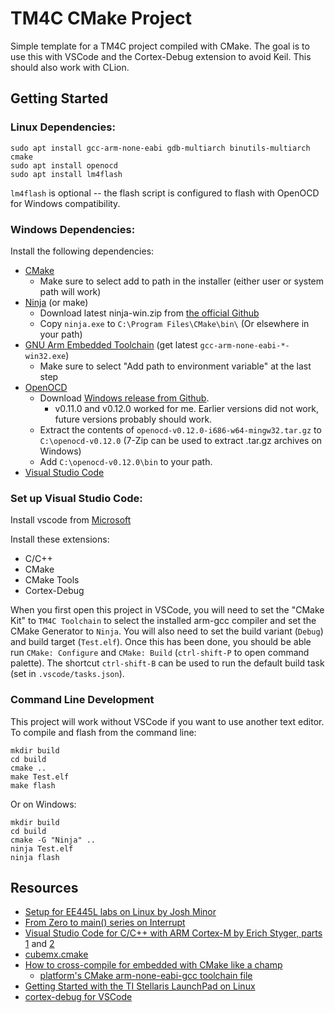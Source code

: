 # TM4C CMake Project
Simple template for a TM4C project compiled with CMake. The goal is to use this with VSCode and
the Cortex-Debug extension to avoid Keil. This should also work with CLion.

## Getting Started
### Linux Dependencies:
```
sudo apt install gcc-arm-none-eabi gdb-multiarch binutils-multiarch cmake
sudo apt install openocd
sudo apt install lm4flash
```
`lm4flash` is optional -- the flash script is configured to flash with OpenOCD for Windows compatibility.


### Windows Dependencies:
Install the following dependencies:

- [CMake](https://cmake.org/download/)
  - Make sure to select add to path in the installer (either user or system path will work)
- [Ninja](https://ninja-build.org/) (or make)
  - Download latest ninja-win.zip from [the official Github](https://github.com/ninja-build/ninja/releases)
  - Copy `ninja.exe` to `C:\Program Files\CMake\bin\` (Or elsewhere in your path)
- [GNU Arm Embedded Toolchain](https://developer.arm.com/downloads/-/gnu-rm) (get latest `gcc-arm-none-eabi-*-win32.exe`)
  - Make sure to select "Add path to environment variable" at the last step
- [OpenOCD](https://openocd.org/)
  - Download [Windows release from Github](https://github.com/openocd-org/openocd/releases/tag/v0.12.0).
    - v0.11.0 and v0.12.0 worked for me. Earlier versions did not work, future versions probably should work.
  - Extract the contents of `openocd-v0.12.0-i686-w64-mingw32.tar.gz` to `C:\openocd-v0.12.0` (7-Zip can be used to extract .tar.gz archives on Windows)
  - Add `C:\openocd-v0.12.0\bin` to your path.
- [Visual Studio Code](https://code.visualstudio.com/)


### Set up Visual Studio Code:
Install vscode from [Microsoft](https://code.visualstudio.com/)

Install these extensions:
- C/C++
- CMake
- CMake Tools
- Cortex-Debug

When you first open this project in VSCode, you will need to set the "CMake Kit" to `TM4C Toolchain`
to select the installed arm-gcc compiler and set the CMake Generator to `Ninja`. You will also need
to set the build variant (`Debug`) and build target (`Test.elf`). Once this has been done, you
should be able run `CMake: Configure` and `CMake: Build` (`ctrl-shift-P` to open command palette).
The shortcut `ctrl-shift-B` can be used to run the default build task (set in `.vscode/tasks.json`).


### Command Line Development
This project will work without VSCode if you want to use another text editor. To compile and flash
from the command line:
```
mkdir build
cd build
cmake ..
make Test.elf
make flash
```
Or on Windows:
```
mkdir build
cd build
cmake -G "Ninja" ..
ninja Test.elf
ninja flash
```


## Resources

- [Setup for EE445L labs on Linux by Josh Minor](https://github.com/jishminor/ee445l-linux)
- [From Zero to main() series on Interrupt](https://interrupt.memfault.com/tag/zero-to-main/)
- [Visual Studio Code for C/C++ with ARM Cortex-M by Erich Styger, parts 1](https://mcuoneclipse.com/2021/05/01/visual-studio-code-for-c-c-with-arm-cortex-m-part-1/) and [2](https://mcuoneclipse.com/2021/05/04/visual-studio-code-for-c-c-with-arm-cortex-m-part-2/)
- [cubemx.cmake](https://github.com/patrislav1/cubemx.cmake)
- [How to cross-compile for embedded with CMake like a champ](https://kubasejdak.com/how-to-cross-compile-for-embedded-with-cmake-like-a-champ)
    - [platform's CMake arm-none-eabi-gcc toolchain file](https://gitlab.com/embeddedlinux/libs/platform/-/blob/master/lib/baremetal-arm/arm-none-eabi-gcc.cmake)
- [Getting Started with the TI Stellaris LaunchPad on Linux](https://www.jann.cc/2012/12/11/getting_started_with_the_ti_stellaris_launchpad_on_linux.html)
- [cortex-debug for VSCode](https://github.com/Marus/cortex-debug/wiki)
